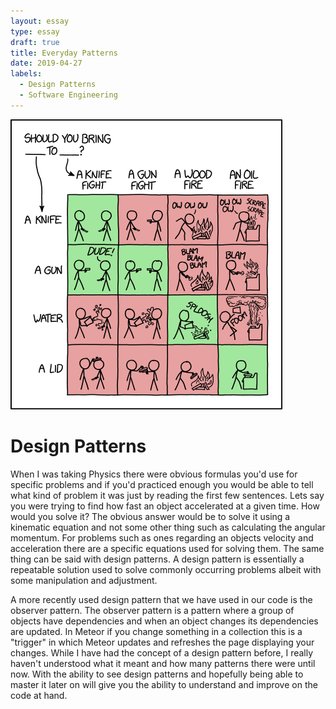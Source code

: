 ```yaml
---
layout: essay
type: essay
draft: true
title: Everyday Patterns
date: 2019-04-27
labels:
  - Design Patterns
  - Software Engineering
---
```

<img class="ui medium right floated rounded image" src="../images/answer.png">

# Design Patterns 
When I was taking Physics there were obvious formulas you'd use for specific problems and if you'd practiced enough you would be able to tell what kind of problem it was just by reading the first few sentences. Lets say you were trying to find how fast an object accelerated at a given time. How would you solve it? The obvious answer would be to solve it using a kinematic equation and not some other thing such as calculating the angular momentum. For problems such as ones regarding an objects velocity and acceleration there are a specific equations used for solving them. The same thing can be said with design patterns. A design pattern is essentially a repeatable solution used to solve commonly occurring problems albeit with some manipulation and adjustment. 

A more recently used design pattern that we have used in our code is the observer pattern. The observer pattern is a pattern where a group of objects have dependencies and when an object changes its dependencies are updated. In Meteor if you change something in a collection this is a "trigger" in which Meteor updates and refreshes the page displaying your changes. While I have had the concept of a design pattern before, I really haven't understood what it meant and how many patterns there were until now. With the ability to see design patterns and hopefully being able to master it later on will give you the ability to understand and improve on the code at hand.  
